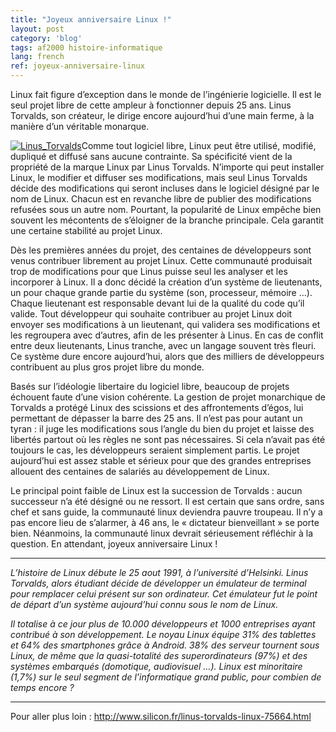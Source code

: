 ```yaml
---
title: "Joyeux anniversaire Linux !"
layout: post
category: 'blog'
tags: af2000 histoire-informatique
lang: french
ref: joyeux-anniversaire-linux
---
```


Linux fait figure d’exception dans le monde de l’ingénierie logicielle. Il est le seul projet libre de cette ampleur à fonctionner depuis 25 ans. Linus Torvalds, son créateur, le dirige encore aujourd’hui d’une main ferme, à la manière d’un véritable monarque.

[![Linus_Torvalds](http://blog.enzosandre.fr/wp-content/uploads/2016/08/Linus_Torvalds.jpg)](http://blog.enzosandre.fr/wp-content/uploads/2016/08/Linus_Torvalds.jpg)Comme tout logiciel libre, Linux peut être utilisé, modifié, dupliqué et diffusé sans aucune contrainte. Sa spécificité vient de la propriété de la marque Linux par Linus Torvalds. N’importe qui peut installer Linux, le modifier et diffuser ses modifications, mais seul Linus Torvalds décide des modifications qui seront incluses dans le logiciel désigné par le nom de Linux. Chacun est en revanche libre de publier des modifications refusées sous un autre nom. Pourtant, la popularité de Linux empêche bien souvent les mécontents de s’éloigner de la branche principale. Cela garantit une certaine stabilité au projet Linux.

Dès les premières années du projet, des centaines de développeurs sont venus contribuer librement au projet Linux. Cette communauté produisait trop de modifications pour que Linus puisse seul les analyser et les incorporer à Linux. Il a donc décidé la création d’un système de lieutenants, un pour chaque grande partie du système (son, processeur, mémoire …). Chaque lieutenant est responsable devant lui de la qualité du code qu’il valide. Tout développeur qui souhaite contribuer au projet Linux doit envoyer ses modifications à un lieutenant, qui validera ses modifications et les regroupera avec d’autres, afin de les présenter à Linus. En cas de conflit entre deux lieutenants, Linus tranche, avec un langage souvent très fleuri. Ce système dure encore aujourd’hui, alors que des milliers de développeurs contribuent au plus gros projet libre du monde.

Basés sur l’idéologie libertaire du logiciel libre, beaucoup de projets échouent faute d’une vision cohérente. La gestion de projet monarchique de Torvalds a protégé Linux des scissions et des affrontements d’égos, lui permettant de dépasser la barre des 25 ans. Il n’est pas pour autant un tyran : il juge les modifications sous l’angle du bien du projet et laisse des libertés partout où les règles ne sont pas nécessaires. Si cela n’avait pas été toujours le cas, les développeurs seraient simplement partis. Le projet aujourd’hui est assez stable et sérieux pour que des grandes entreprises allouent des centaines de salariés au développement de Linux.

Le principal point faible de Linux est la succession de Torvalds : aucun successeur n’a été désigné ou ne ressort. Il est certain que sans ordre, sans chef et sans guide, la communauté linux deviendra pauvre troupeau. Il n’y a pas encore lieu de s’alarmer, à 46 ans, le « dictateur bienveillant » se porte bien. Néanmoins, la communauté linux devrait sérieusement réfléchir à la question. En attendant, joyeux anniversaire Linux !

- - - - - -

*L’histoire de Linux débute le 25 aout 1991, à l’université d’Helsinki. Linus Torvalds, alors étudiant décide de développer un émulateur de terminal pour remplacer celui présent sur son ordinateur. Cet émulateur fut le point de départ d’un système aujourd’hui connu sous le nom de Linux.*

*Il totalise à ce jour plus de 10.000 développeurs et 1000 entreprises ayant contribué à son développement. Le noyau Linux équipe 31% des tablettes et 64% des smartphones grâce à Android. 38% des serveur tournent sous Linux, de même que la quasi-totalité des superordinateurs (97%) et des systèmes embarqués (domotique, audiovisuel …). Linux est minoritaire (1,7%) sur le seul segment de l’informatique grand public, pour combien de temps encore ?*

- - - - - -

Pour aller plus loin : <http://www.silicon.fr/linus-torvalds-linux-75664.html>